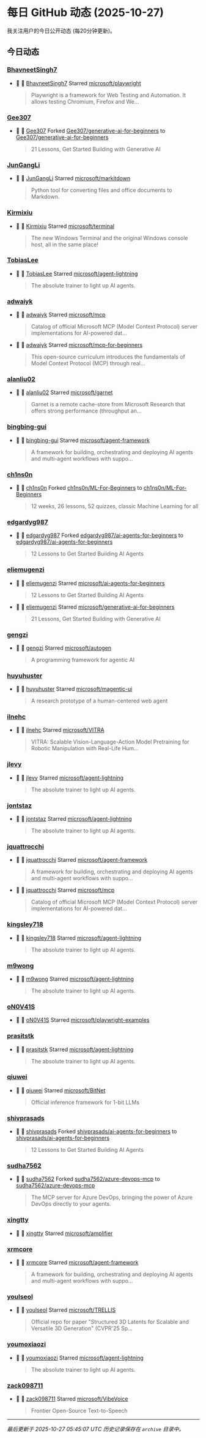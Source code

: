 # 每日 GitHub 动态 (2025-10-27)

我关注用户的今日公开动态 (每20分钟更新)。

## 今日动态

### [BhavneetSingh7](https://github.com/BhavneetSingh7)
- 🌟 👤 [BhavneetSingh7](https://github.com/BhavneetSingh7) Starred [microsoft/playwright](https://github.com/microsoft/playwright)
  > Playwright is a framework for Web Testing and Automation. It allows testing Chromium, Firefox and We...

### [Gee307](https://github.com/Gee307)
- 🍴 👤 [Gee307](https://github.com/Gee307) Forked [Gee307/generative-ai-for-beginners](https://github.com/Gee307/generative-ai-for-beginners) to [Gee307/generative-ai-for-beginners](https://github.com/Gee307/generative-ai-for-beginners)
  > 21 Lessons, Get Started Building with Generative AI 

### [JunGangLi](https://github.com/JunGangLi)
- 🌟 👤 [JunGangLi](https://github.com/JunGangLi) Starred [microsoft/markitdown](https://github.com/microsoft/markitdown)
  > Python tool for converting files and office documents to Markdown.

### [Kirmixiu](https://github.com/Kirmixiu)
- 🌟 👤 [Kirmixiu](https://github.com/Kirmixiu) Starred [microsoft/terminal](https://github.com/microsoft/terminal)
  > The new Windows Terminal and the original Windows console host, all in the same place!

### [TobiasLee](https://github.com/TobiasLee)
- 🌟 👤 [TobiasLee](https://github.com/TobiasLee) Starred [microsoft/agent-lightning](https://github.com/microsoft/agent-lightning)
  > The absolute trainer to light up AI agents.

### [adwaiyk](https://github.com/adwaiyk)
- 🌟 👤 [adwaiyk](https://github.com/adwaiyk) Starred [microsoft/mcp](https://github.com/microsoft/mcp)
  > Catalog of official Microsoft MCP (Model Context Protocol) server implementations for AI-powered dat...
- 🌟 👤 [adwaiyk](https://github.com/adwaiyk) Starred [microsoft/mcp-for-beginners](https://github.com/microsoft/mcp-for-beginners)
  > This open-source curriculum introduces the fundamentals of Model Context Protocol (MCP) through real...

### [alanliu02](https://github.com/alanliu02)
- 🌟 👤 [alanliu02](https://github.com/alanliu02) Starred [microsoft/garnet](https://github.com/microsoft/garnet)
  > Garnet is a remote cache-store from Microsoft Research that offers strong performance (throughput an...

### [bingbing-gui](https://github.com/bingbing-gui)
- 🌟 👤 [bingbing-gui](https://github.com/bingbing-gui) Starred [microsoft/agent-framework](https://github.com/microsoft/agent-framework)
  > A framework for building, orchestrating and deploying AI agents and multi-agent workflows with suppo...

### [ch1ns0n](https://github.com/ch1ns0n)
- 🍴 👤 [ch1ns0n](https://github.com/ch1ns0n) Forked [ch1ns0n/ML-For-Beginners](https://github.com/ch1ns0n/ML-For-Beginners) to [ch1ns0n/ML-For-Beginners](https://github.com/ch1ns0n/ML-For-Beginners)
  > 12 weeks, 26 lessons, 52 quizzes, classic Machine Learning for all

### [edgardyg987](https://github.com/edgardyg987)
- 🍴 👤 [edgardyg987](https://github.com/edgardyg987) Forked [edgardyg987/ai-agents-for-beginners](https://github.com/edgardyg987/ai-agents-for-beginners) to [edgardyg987/ai-agents-for-beginners](https://github.com/edgardyg987/ai-agents-for-beginners)
  > 12 Lessons to Get Started Building AI Agents

### [eliemugenzi](https://github.com/eliemugenzi)
- 🌟 👤 [eliemugenzi](https://github.com/eliemugenzi) Starred [microsoft/ai-agents-for-beginners](https://github.com/microsoft/ai-agents-for-beginners)
  > 12 Lessons to Get Started Building AI Agents
- 🌟 👤 [eliemugenzi](https://github.com/eliemugenzi) Starred [microsoft/generative-ai-for-beginners](https://github.com/microsoft/generative-ai-for-beginners)
  > 21 Lessons, Get Started Building with Generative AI 

### [gengzi](https://github.com/gengzi)
- 🌟 👤 [gengzi](https://github.com/gengzi) Starred [microsoft/autogen](https://github.com/microsoft/autogen)
  > A programming framework for agentic AI

### [huyuhuster](https://github.com/huyuhuster)
- 🌟 👤 [huyuhuster](https://github.com/huyuhuster) Starred [microsoft/magentic-ui](https://github.com/microsoft/magentic-ui)
  > A research prototype of a human-centered web agent

### [ilnehc](https://github.com/ilnehc)
- 🌟 👤 [ilnehc](https://github.com/ilnehc) Starred [microsoft/VITRA](https://github.com/microsoft/VITRA)
  > VITRA: Scalable Vision-Language-Action Model Pretraining for Robotic Manipulation with Real-Life Hum...

### [jlevy](https://github.com/jlevy)
- 🌟 👤 [jlevy](https://github.com/jlevy) Starred [microsoft/agent-lightning](https://github.com/microsoft/agent-lightning)
  > The absolute trainer to light up AI agents.

### [jontstaz](https://github.com/jontstaz)
- 🌟 👤 [jontstaz](https://github.com/jontstaz) Starred [microsoft/agent-lightning](https://github.com/microsoft/agent-lightning)
  > The absolute trainer to light up AI agents.

### [jquattrocchi](https://github.com/jquattrocchi)
- 🌟 👤 [jquattrocchi](https://github.com/jquattrocchi) Starred [microsoft/agent-framework](https://github.com/microsoft/agent-framework)
  > A framework for building, orchestrating and deploying AI agents and multi-agent workflows with suppo...
- 🌟 👤 [jquattrocchi](https://github.com/jquattrocchi) Starred [microsoft/mcp](https://github.com/microsoft/mcp)
  > Catalog of official Microsoft MCP (Model Context Protocol) server implementations for AI-powered dat...

### [kingsley718](https://github.com/kingsley718)
- 🌟 👤 [kingsley718](https://github.com/kingsley718) Starred [microsoft/agent-lightning](https://github.com/microsoft/agent-lightning)
  > The absolute trainer to light up AI agents.

### [m9wong](https://github.com/m9wong)
- 🌟 👤 [m9wong](https://github.com/m9wong) Starred [microsoft/agent-lightning](https://github.com/microsoft/agent-lightning)
  > The absolute trainer to light up AI agents.

### [oN0V41S](https://github.com/oN0V41S)
- 🌟 👤 [oN0V41S](https://github.com/oN0V41S) Starred [microsoft/playwright-examples](https://github.com/microsoft/playwright-examples)

### [prasitstk](https://github.com/prasitstk)
- 🌟 👤 [prasitstk](https://github.com/prasitstk) Starred [microsoft/agent-lightning](https://github.com/microsoft/agent-lightning)
  > The absolute trainer to light up AI agents.

### [qiuwei](https://github.com/qiuwei)
- 🌟 👤 [qiuwei](https://github.com/qiuwei) Starred [microsoft/BitNet](https://github.com/microsoft/BitNet)
  > Official inference framework for 1-bit LLMs

### [shivprasads](https://github.com/shivprasads)
- 🍴 👤 [shivprasads](https://github.com/shivprasads) Forked [shivprasads/ai-agents-for-beginners](https://github.com/shivprasads/ai-agents-for-beginners) to [shivprasads/ai-agents-for-beginners](https://github.com/shivprasads/ai-agents-for-beginners)
  > 12 Lessons to Get Started Building AI Agents

### [sudha7562](https://github.com/sudha7562)
- 🍴 👤 [sudha7562](https://github.com/sudha7562) Forked [sudha7562/azure-devops-mcp](https://github.com/sudha7562/azure-devops-mcp) to [sudha7562/azure-devops-mcp](https://github.com/sudha7562/azure-devops-mcp)
  > The MCP server for Azure DevOps, bringing the power of Azure DevOps directly to your agents.

### [xingtty](https://github.com/xingtty)
- 🌟 👤 [xingtty](https://github.com/xingtty) Starred [microsoft/amplifier](https://github.com/microsoft/amplifier)

### [xrmcore](https://github.com/xrmcore)
- 🌟 👤 [xrmcore](https://github.com/xrmcore) Starred [microsoft/agent-framework](https://github.com/microsoft/agent-framework)
  > A framework for building, orchestrating and deploying AI agents and multi-agent workflows with suppo...

### [youlseol](https://github.com/youlseol)
- 🌟 👤 [youlseol](https://github.com/youlseol) Starred [microsoft/TRELLIS](https://github.com/microsoft/TRELLIS)
  > Official repo for paper "Structured 3D Latents for Scalable and Versatile 3D Generation" (CVPR'25 Sp...

### [youmoxiaozi](https://github.com/youmoxiaozi)
- 🌟 👤 [youmoxiaozi](https://github.com/youmoxiaozi) Starred [microsoft/agent-lightning](https://github.com/microsoft/agent-lightning)
  > The absolute trainer to light up AI agents.

### [zack098711](https://github.com/zack098711)
- 🌟 👤 [zack098711](https://github.com/zack098711) Starred [microsoft/VibeVoice](https://github.com/microsoft/VibeVoice)
  > Frontier Open-Source Text-to-Speech


---
*最后更新于 2025-10-27 05:45:07 UTC*
*历史记录保存在 `archive` 目录中。*
